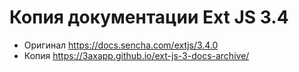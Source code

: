 # Копия документации Ext JS 3.4
- Оригинал https://docs.sencha.com/extjs/3.4.0
- Копия https://3axapp.github.io/ext-js-3-docs-archive/
